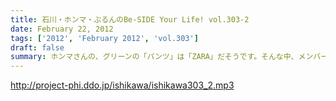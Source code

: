 ```yaml
---
title: 石川・ホンマ・ぶるんのBe-SIDE Your Life! vol.303-2
date: February 22, 2012
tags: ['2012', 'February 2012', 'vol.303']
draft: false
summary: ホンマさんの、グリーンの「パンツ」は「ZARA」だそうです。そんな中、メンバーたち終了後も、バンドの方向性についてアツい意見交換をし続けるのでした。NAMAE
---
```


http://project-phi.ddo.jp/ishikawa/ishikawa303_2.mp3